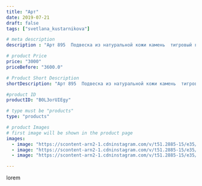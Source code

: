 ```yaml
---
title: "Арт"
date: 2019-07-21
draft: false
tags: ["svetlana_kustarnikova"]

# meta description
description : "Арт 895  Подвеска из натуральной кожи камень  тигровый глаз."

# product Price
price: "3000"
priceBefore: "3600.0"

# Product Short Description
shortDescription: "Арт 895  Подвеска из натуральной кожи камень  тигровый глаз."

#product ID
productID: "B0L3orUIEgy"

# type must be "products"
type: "products"

# product Images
# first image will be shown in the product page
images:
  - image: "https://scontent-arn2-1.cdninstagram.com/v/t51.2885-15/e35/s1080x1080/67686069_115135569789363_2803425891428077433_n.jpg?_nc_ht=scontent-arn2-1.cdninstagram.com&_nc_cat=103&_nc_ohc=HVQfLgCBUlMAX8oJ9My&tp=1&oh=f3752a06b359c82eb4b12b3de843c742&oe=60609C59&ig_cache_key=MjA5MzAxMTEzMzQ5MDI5Njk4Mw%3D%3D.2"
  - image: "https://scontent-arn2-1.cdninstagram.com/v/t51.2885-15/e35/s1080x1080/65768193_616267738896369_4420479277772053231_n.jpg?_nc_ht=scontent-arn2-1.cdninstagram.com&_nc_cat=109&_nc_ohc=HcKtusr7ziMAX8T1s-o&tp=1&oh=de32a5dc85b5ef37d3abecbe0d552e72&oe=60614E67&ig_cache_key=MjA5MzAxMTEzMzQ5ODczNTg3MA%3D%3D.2"
  - image: "https://scontent-arn2-1.cdninstagram.com/v/t51.2885-15/e35/s1080x1080/66464158_695916934191945_1504768849431485281_n.jpg?_nc_ht=scontent-arn2-1.cdninstagram.com&_nc_cat=109&_nc_ohc=8PqvT-M5u8kAX_x-YpI&tp=1&oh=9bd6b0444282fc50efbef5a0ec7afcbf&oe=60610F89&ig_cache_key=MjA5MzAxMTEzMzUwNzA5NTI4Ng%3D%3D.2"

---
```

lorem

